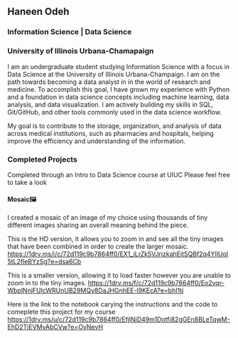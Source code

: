 ## Haneen Odeh
### Information Science | Data Science
### University of Illinois Urbana-Chamapaign



I am an undergraduate student studying Information Science with a focus in Data Science at the University of Illinois Urbana-Champaign. I am on the path towards becoming a data analyst in in the world of research and medicine. To accomplish this goal, I have grown my experience with Python and a foundation in data science concepts including machine learning, data analysis, and data visualization. I am actively building my skills in SQL, Git/GitHub, and other tools commonly used in the data science workflow.

My goal is to contribute to the storage, organization, and analysis of data across medical institutions, such as pharmacies and hospitals, helping improve the efficiency and understanding of the information.

### Completed Projects
Completed through an Intro to Data Science course at UIUC
Please feel free to take a look

#### Mosaic🖼️

I created a mosaic of an image of my choice using thousands of tiny different images sharing an overall meaning behind the piece. 

This is the HD version, it allows you to zoom in and see all the tiny images that have been combined in order to create the larger mosaic.
https://1drv.ms/i/c/72d119c9b7864ff0/EX1_iLrZk5VJrjzkahEitSQBf2q4YIlUoI5tL2fleBYzSg?e=dsa6Cb

This is a smaller version, allowing it to load faster however you are unable to zoom in to the tiny images.
https://1drv.ms/f/c/72d119c9b7864ff0/Eo2vqr-WbplNnjFUIcWRUnUB29MQy8DaJHGnhEE-l9KEcA?e=bhI1tj

Here is the link to the notebook carying the instructions and the code to comeplete this project for my course
https://1drv.ms/u/c/72d119c9b7864ff0/EfjlNiD49m1Dotfi82gGEn8BLeTqwM-EhD2TjEVMvAbCVw?e=OvNevH



